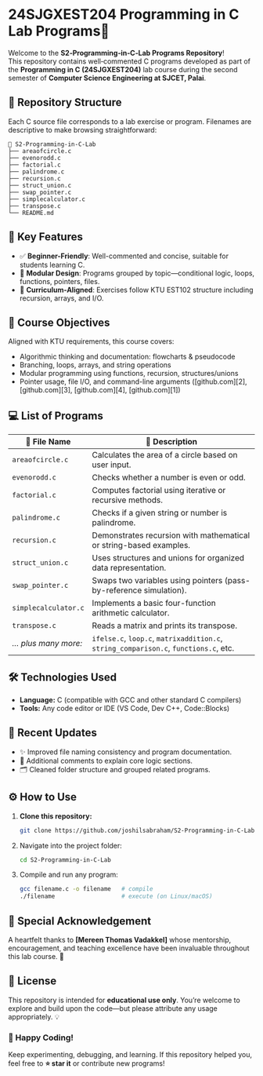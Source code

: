 # 24SJGXEST204 Programming in C Lab Programs📘

Welcome to the **S2‑Programming‑in‑C‑Lab Programs Repository**!  
This repository contains well‑commented C programs developed as part of the **Programming in C (24SJGXEST204)** lab course during the second semester of **Computer Science Engineering at SJCET, Palai**.

## 📂 Repository Structure

Each C source file corresponds to a lab exercise or program. Filenames are descriptive to make browsing straightforward:

```plaintext
📁 S2‑Programming‑in‑C‑Lab
├── areaofcircle.c
├── evenorodd.c
├── factorial.c
├── palindrome.c
├── recursion.c
├── struct_union.c
├── swap_pointer.c
├── simplecalculator.c
├── transpose.c
└── README.md
```

## 🧩 Key Features

* ✅ **Beginner-Friendly**: Well-commented and concise, suitable for students learning C.
* 🔧 **Modular Design**: Programs grouped by topic—conditional logic, loops, functions, pointers, files.
* 🧠 **Curriculum-Aligned**: Exercises follow KTU EST102 structure including recursion, arrays, and I/O.

## 🎯 Course Objectives 

Aligned with KTU requirements, this course covers:

* Algorithmic thinking and documentation: flowcharts & pseudocode
* Branching, loops, arrays, and string operations
* Modular programming using functions, recursion, structures/unions
* Pointer usage, file I/O, and command-line arguments ([github.com][2], [github.com][3], [github.com][4], [github.com][1])

## 💻 List of Programs 

| 🧾 File Name         |📝 Description                                                                       |
| -------------------- | ------------------------------------------------------------------------------------ |
| `areaofcircle.c`     | Calculates the area of a circle based on user input.                                 |
| `evenorodd.c`        | Checks whether a number is even or odd.                                              |
| `factorial.c`        | Computes factorial using iterative or recursive methods.                             |
| `palindrome.c`       | Checks if a given string or number is palindrome.                                    |
| `recursion.c`        | Demonstrates recursion with mathematical or string-based examples.                   |
| `struct_union.c`     | Uses structures and unions for organized data representation.                        |
| `swap_pointer.c`     | Swaps two variables using pointers (pass-by-reference simulation).                   |
| `simplecalculator.c` | Implements a basic four-function arithmetic calculator.                              |
| `transpose.c`        | Reads a matrix and prints its transpose.                                             |
| *… plus many more:*  | `ifelse.c`, `loop.c`, `matrixaddition.c`, `string_comparison.c`, `functions.c`, etc. |

## 🛠️ Technologies Used

* **Language:** C (compatible with GCC and other standard C compilers)
* **Tools:** Any code editor or IDE (VS Code, Dev C++, Code::Blocks)

## 📌 Recent Updates

* ✨ Improved file naming consistency and program documentation.
* 📄 Additional comments to explain core logic sections.
* 🗂️ Cleaned folder structure and grouped related programs.

## ⚙️ How to Use

1. **Clone this repository:**

   ```bash
   git clone https://github.com/joshilsabraham/S2-Programming-in-C-Lab.git
   ```
2. Navigate into the project folder:

   ```bash
   cd S2-Programming-in-C-Lab
   ```
3. Compile and run any program:

   ```bash
   gcc filename.c -o filename   # compile
   ./filename                   # execute (on Linux/macOS)
   ```

## 🙏 Special Acknowledgement

A heartfelt thanks to **[Mereen Thomas Vadakkel]** whose mentorship, encouragement, and teaching excellence have been invaluable throughout this lab course. 🙏

## 📎 License

This repository is intended for **educational use only**. 
You’re welcome to explore and build upon the code—but please attribute any usage appropriately. 💡

### 🚀 Happy Coding!

Keep experimenting, debugging, and learning. If this repository helped you, feel free to **⭐ star it** or contribute new programs!
